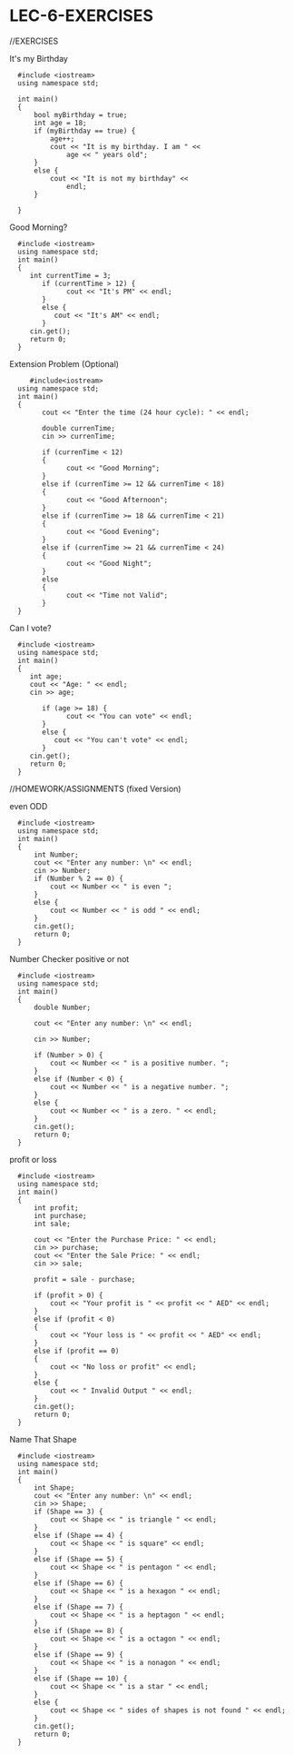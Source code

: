 # LEC-6-EXERCISES

//EXERCISES

It's my Birthday

      #include <iostream>
      using namespace std;

      int main()
      {
          bool myBirthday = true;
          int age = 18;
          if (myBirthday == true) {
              age++;
              cout << "It is my birthday. I am " <<
                  age << " years old";
          }
          else {
              cout << "It is not my birthday" <<
                  endl;
          }

      }

   Good Morning?
   
      #include <iostream>
      using namespace std;
      int main() 
      {
         int currentTime = 3; 
            if (currentTime > 12) { 
                  cout << "It's PM" << endl; 
            }
            else { 
               cout << "It's AM" << endl;
            }
         cin.get(); 
         return 0;
      }
   
   Extension Problem (Optional)
   
         #include<iostream>
      using namespace std;
      int main()
      {
            cout << "Enter the time (24 hour cycle): " << endl;

            double currenTime;
            cin >> currenTime;

            if (currenTime < 12)
            {
                  cout << "Good Morning";
            }
            else if (currenTime >= 12 && currenTime < 18)
            {
                  cout << "Good Afternoon";
            }
            else if (currenTime >= 18 && currenTime < 21)
            {
                  cout << "Good Evening";
            }
            else if (currenTime >= 21 && currenTime < 24)
            {
                  cout << "Good Night";
            }
            else
            {
                  cout << "Time not Valid";
            }
      }

   
   Can I vote?
   
      #include <iostream>
      using namespace std;
      int main() 
      {
         int age; 
         cout << "Age: " << endl;
         cin >> age;

            if (age >= 18) { 
                  cout << "You can vote" << endl; 
            }
            else { 
               cout << "You can't vote" << endl;
            }
         cin.get(); 
         return 0;
      }

//HOMEWORK/ASSIGNMENTS (fixed Version)

   even ODD

      #include <iostream>
      using namespace std;
      int main()
      {
          int Number; 
          cout << "Enter any number: \n" << endl;
          cin >> Number; 
          if (Number % 2 == 0) {
              cout << Number << " is even ";
          }
          else {
              cout << Number << " is odd " << endl;
          }
          cin.get();
          return 0;
      }



   Number Checker positive or not
   
      #include <iostream>
      using namespace std;
      int main()
      {
          double Number;

          cout << "Enter any number: \n" << endl;

          cin >> Number;

          if (Number > 0) {
              cout << Number << " is a positive number. ";
          }
          else if (Number < 0) {
              cout << Number << " is a negative number. ";
          }
          else {
              cout << Number << " is a zero. " << endl;
          }
          cin.get();
          return 0;
      }
      
      
     
 profit or loss 

      #include <iostream>
      using namespace std;
      int main()
      {
          int profit;
          int purchase;
          int sale;

          cout << "Enter the Purchase Price: " << endl;
          cin >> purchase;
          cout << "Enter the Sale Price: " << endl;
          cin >> sale;

          profit = sale - purchase;

          if (profit > 0) {
              cout << "Your profit is " << profit << " AED" << endl;
          }
          else if (profit < 0)
          {
              cout << "Your loss is " << profit << " AED" << endl;
          }
          else if (profit == 0)
          {
              cout << "No loss or profit" << endl;
          }
          else {
              cout << " Invalid Output " << endl;
          }
          cin.get();
          return 0;
      }


      
   Name That Shape

      #include <iostream>
      using namespace std;
      int main()
      {
          int Shape;
          cout << "Enter any number: \n" << endl;
          cin >> Shape;
          if (Shape == 3) {
              cout << Shape << " is triangle " << endl;
          }
          else if (Shape == 4) {
              cout << Shape << " is square" << endl;
          }
          else if (Shape == 5) {
              cout << Shape << " is pentagon " << endl;
          }
          else if (Shape == 6) {
              cout << Shape << " is a hexagon " << endl;
          }
          else if (Shape == 7) {
              cout << Shape << " is a heptagon " << endl;
          }
          else if (Shape == 8) {
              cout << Shape << " is a octagon " << endl;
          }
          else if (Shape == 9) {
              cout << Shape << " is a nonagon " << endl;
          }
          else if (Shape == 10) {
              cout << Shape << " is a star " << endl;
          }
          else {
              cout << Shape << " sides of shapes is not found " << endl;
          }
          cin.get();
          return 0;
      }


                                               


